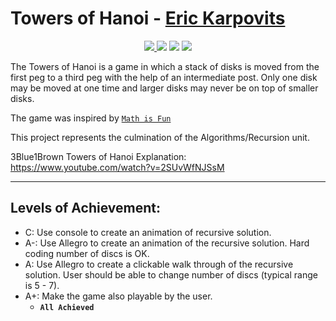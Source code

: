 # Towers of Hanoi - [Eric Karpovits](https://github.com/EricKarpovits)

<p align="center">
  <a href="https://github.com/EricKarpovits/">
         <img src="https://img.shields.io/badge/developer-EricKarpovits-blue?style=flat-square&logo=github">
  </a> 
  <img src="https://img.shields.io/badge/version-1.2.2-brightgreen?style=flat-square&color=2bbc8a"> <img src="https://img.shields.io/badge/build-passed-brightgreen?style=flat-square"> <img src="https://img.shields.io/badge/made%20with-C++-1f425f.svg?style=flat-square&logo=c%2B%2B">
</p>

The Towers of Hanoi is a game in which a stack of disks is moved from the first peg to a third peg with the help of an intermediate post.  Only one disk may be moved at one time and larger disks may never be on top of smaller disks.

The game was inspired by [`Math is Fun`](http://www.mathsisfun.com/games/towerofhanoi.html)

This project represents the culmination of the Algorithms/Recursion unit. 

3Blue1Brown Towers of Hanoi Explanation: https://www.youtube.com/watch?v=2SUvWfNJSsM

--- 

Levels of Achievement:
------


  * C: Use console to create an animation of recursive solution.  
  * A-: Use Allegro to create an animation of the recursive solution. Hard coding number of discs is OK.
  * A: Use Allegro to create a clickable walk through of the recursive solution. User should be able to change number of discs (typical range is 5 - 7).
  * A+: Make the game also playable by the user. 
    * **`All Achieved`**
